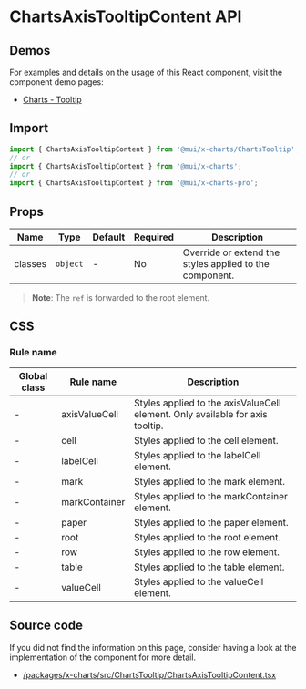 # ChartsAxisTooltipContent API

## Demos

For examples and details on the usage of this React component, visit the component demo pages:

- [Charts - Tooltip](/x/react-charts/tooltip/)

## Import

```jsx
import { ChartsAxisTooltipContent } from '@mui/x-charts/ChartsTooltip';
// or
import { ChartsAxisTooltipContent } from '@mui/x-charts';
// or
import { ChartsAxisTooltipContent } from '@mui/x-charts-pro';
```

## Props

| Name | Type | Default | Required | Description |
|------|------|---------|----------|-------------|
| classes | `object` | - | No | Override or extend the styles applied to the component. |

> **Note**: The `ref` is forwarded to the root element.

## CSS

### Rule name

| Global class | Rule name | Description |
|--------------|-----------|-------------|
| - | axisValueCell | Styles applied to the axisValueCell element. Only available for axis tooltip. |
| - | cell | Styles applied to the cell element. |
| - | labelCell | Styles applied to the labelCell element. |
| - | mark | Styles applied to the mark element. |
| - | markContainer | Styles applied to the markContainer element. |
| - | paper | Styles applied to the paper element. |
| - | root | Styles applied to the root element. |
| - | row | Styles applied to the row element. |
| - | table | Styles applied to the table element. |
| - | valueCell | Styles applied to the valueCell element. |

## Source code

If you did not find the information on this page, consider having a look at the implementation of the component for more detail.

- [/packages/x-charts/src/ChartsTooltip/ChartsAxisTooltipContent.tsx](https://github.com/mui/material-ui/tree/HEAD/packages/x-charts/src/ChartsTooltip/ChartsAxisTooltipContent.tsx)